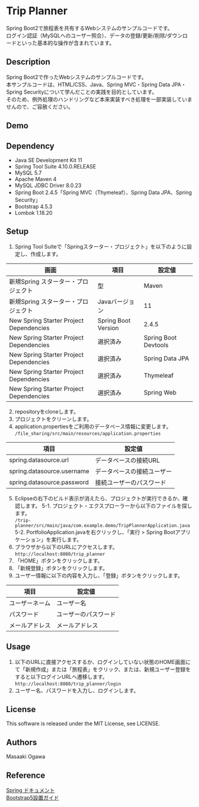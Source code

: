 # Trip Planner
Spring Boot2で旅程表を共有するWebシステムのサンプルコードです。<br>
ログイン認証（MySQLへのユーザー照合）、データの登録/更新/削除/ダウンロードといった基本的な操作が含まれています。

## Description
Spring Boot2で作ったWebシステムのサンプルコードです。<br>
本サンプルコードは、HTML/CSS、Java、Spring MVC・Spring Data JPA・Spring Securityについて学んだことの実践を目的としています。<br>
そのため、例外処理のハンドリングなど本来実装すべき処理を一部実装していませんので、ご容赦ください。<br>

## Demo


## Dependency
- Java SE Development Kit 11
- Spring Tool Suite 4.10.0.RELEASE
- MySQL 5.7
- Apache Maven 4
- MySQL JDBC Driver 8.0.23
- Spring Boot 2.4.5「Spring MVC（Thymeleaf）、Spring Data JPA、Spring Security」
- Bootstrap 4.5.3
- Lombok 1.18.20

## Setup
1. Spring Tool Suiteで「Springスターター・プロジェクト」を以下のように設定し、作成します。<br>

| 画面 | 項目 | 設定値 |
| ------------- | ------------- | ------------- |
| 新規Spring スターター・プロジェクト | 型| Maven |
| 新規Spring スターター・プロジェクト | Javaバージョン | 11 |
| New Spring Starter Project Dependencies | Spring Boot Version | 2.4.5 |
| New Spring Starter Project Dependencies | 選択済み | Spring Boot Devtools |
| New Spring Starter Project Dependencies | 選択済み | Spring Data JPA |
| New Spring Starter Project Dependencies | 選択済み | Thymeleaf |
| New Spring Starter Project Dependencies | 選択済み | Spring Web |

2. repositoryをcloneします。
3. プロジェクトをクリーンします。
4. application.propertiesをご利用のデータベース情報に変更します。<br>
``/file_sharing/src/main/resources/application.properties``<br>

| 項目 | 設定値 |
| ------------- | ------------- |
| spring.datasource.url | データベースの接続URL |
| spring.datasource.username | データベースの接続ユーザー |
| spring.datasource.password | 接続ユーザーのパスワード |

5. Eclipseの右下のビルド表示が消えたら、プロジェクトが実行できるか、確認します。
5-1. プロジェクト・エクスプローラーから以下のファイルを探します。<br>
``/trip-planner/src/main/java/com.example.demo/TripPlannerApplication.java``<br>
5-2. PortfolioApplication.javaを右クリックし、「実行 > Spring Bootアプリケーション」を実行します。
6. ブラウザから以下のURLにアクセスします。<br>
``http://localhost:8080/trip_planner``
7. 「HOME」ボタンをクリックします。
8. 「新規登録」ボタンをクリックします。
9. ユーザー情報に以下の内容を入力し、「登録」ボタンをクリックします。<br>

| 項目 | 設定値 |
| ------------- | ------------- |
| ユーザーネーム | ユーザー名 |
| パスワード | ユーザーのパスワード |
| メールアドレス | メールアドレス |

## Usage
1. 以下のURLに直接アクセスするか、ログインしていない状態のHOME画面にて「新規作成」または「旅程表」をクリック、または、新規ユーザー登録をすると以下ログインURLへ遷移します。<br>
``http://localhost:8080/trip_planner/login``
2. ユーザー名、パスワードを入力し、ログインします。

## License
This software is released under the MIT License, see LICENSE.

## Authors
Masaaki Ogawa

## Reference
[Spring ドキュメント](https://spring.pleiades.io/)<br>
[Bootstrap5設置ガイド](https://bootstrap-guide.com/outline)<br>
